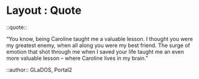 # Layout : Quote

::quote::

“You know, being Caroline taught me a valuable lesson. I thought you were my greatest enemy, when all along you were my best friend. The surge of emotion that shot through me when I saved your life taught me an even more valuable lesson – where Caroline lives in my brain.” 


::author::
GLaDOS, Portal2